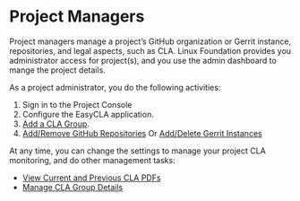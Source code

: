 # Project Managers

Project managers manage a project’s GitHub organization or Gerrit instance, repositories, and legal aspects, such as CLA. Linux Foundation provides you administrator access for project\(s\), and you use the admin dashboard to mange the project details.

As a project administrator, you do the following activities:

1. Sign in to the Project Console
2. Configure the EasyCLA application.
3. ​[Add a CLA Group](add-a-cla-group.md).
4. ​[Add/Remove GitHub Repositories](add-github-repositories-to-cla-monitoring-or-remove-them-from-cla-monitoring.md) Or [Add/Delete Gerrit Instances](add-gerrit-instances-to-cla-monitoring-or-delete-them-from-cla-monitoring.md)

At any time, you can change the settings to manage your project CLA monitoring, and do other management tasks:

* ​[View Current and Previous CLA PDFs](view-current-and-previous-cla-pdfs.md)​
* ​[Manage CLA Group Details](manage-cla-group-details.md)​

